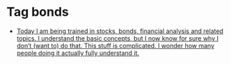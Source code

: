 <!--
title: Tag bonds
date: 2020-06-28T14:38:48.239Z
tags:
-->
# Tag bonds

 * [Today I am being trained in stocks, bonds, financial analysis and related topics. I understand the basic concepts, but I now know for sure why I don’t (want to) do that. This stuff is complicated. I wonder how many people doing it actually fully understand it.](95912503602.md)